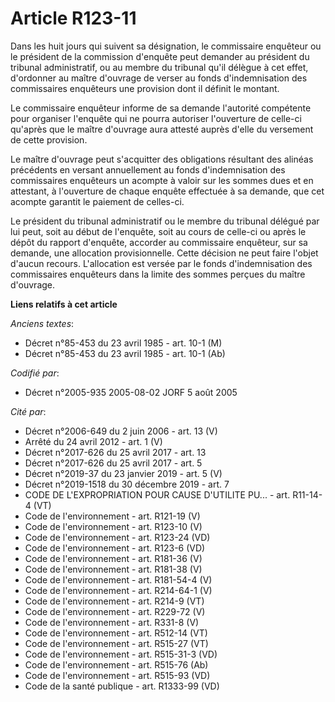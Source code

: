 # Article R123-11

Dans les huit jours qui suivent sa désignation, le commissaire enquêteur ou le président de la commission d'enquête peut
demander au président du tribunal administratif, ou au membre du tribunal qu'il délègue à cet effet, d'ordonner au maître
d'ouvrage de verser au fonds d'indemnisation des commissaires enquêteurs une provision dont il définit le montant.

Le commissaire enquêteur informe de sa demande l'autorité compétente pour organiser l'enquête qui ne pourra autoriser
l'ouverture de celle-ci qu'après que le maître d'ouvrage aura attesté auprès d'elle du versement de cette provision.

Le maître d'ouvrage peut s'acquitter des obligations résultant des alinéas précédents en versant annuellement au fonds
d'indemnisation des commissaires enquêteurs un acompte à valoir sur les sommes dues et en attestant, à l'ouverture de chaque
enquête effectuée à sa demande, que cet acompte garantit le paiement de celles-ci.

Le président du tribunal administratif ou le membre du tribunal délégué par lui peut, soit au début de l'enquête, soit au
cours de celle-ci ou après le dépôt du rapport d'enquête, accorder au commissaire enquêteur, sur sa demande, une allocation
provisionnelle. Cette décision ne peut faire l'objet d'aucun recours. L'allocation est versée par le fonds d'indemnisation
des commissaires enquêteurs dans la limite des sommes perçues du maître d'ouvrage.

**Liens relatifs à cet article**

_Anciens textes_:

  - Décret n°85-453 du 23 avril 1985 - art. 10-1 (M)
  - Décret n°85-453 du 23 avril 1985 - art. 10-1 (Ab)

_Codifié par_:

  - Décret n°2005-935 2005-08-02 JORF 5 août 2005

_Cité par_:

  - Décret n°2006-649 du 2 juin 2006 - art. 13 (V)
  - Arrêté du 24 avril 2012 - art. 1 (V)
  - Décret n°2017-626 du 25 avril 2017 - art. 13
  - Décret n°2017-626 du 25 avril 2017 - art. 5
  - Décret n°2019-37 du 23 janvier 2019 - art. 5 (V)
  - Décret n°2019-1518 du 30 décembre 2019 - art. 7
  - CODE DE L'EXPROPRIATION POUR CAUSE D'UTILITE PU... - art. R11-14-4 (VT)
  - Code de l'environnement - art. R121-19 (V)
  - Code de l'environnement - art. R123-10 (V)
  - Code de l'environnement - art. R123-24 (VD)
  - Code de l'environnement - art. R123-6 (VD)
  - Code de l'environnement - art. R181-36 (V)
  - Code de l'environnement - art. R181-38 (V)
  - Code de l'environnement - art. R181-54-4 (V)
  - Code de l'environnement - art. R214-64-1 (V)
  - Code de l'environnement - art. R214-9 (VT)
  - Code de l'environnement - art. R229-72 (V)
  - Code de l'environnement - art. R331-8 (V)
  - Code de l'environnement - art. R512-14 (VT)
  - Code de l'environnement - art. R515-27 (VT)
  - Code de l'environnement - art. R515-31-3 (VD)
  - Code de l'environnement - art. R515-76 (Ab)
  - Code de l'environnement - art. R515-93 (VD)
  - Code de la santé publique - art. R1333-99 (VD)

